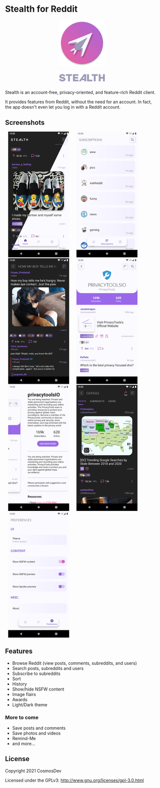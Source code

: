 # Stealth for Reddit

<p align="center"><img src="app/src/main/res/mipmap-xxxhdpi/ic_launcher_round.png" width="150"></p>
<p align="center"><img src="stealth.png" width="150" hspace="10" vspace="10"></p> 

Stealth is an account-free, privacy-oriented, and feature-rich Reddit client. 

It provides features from Reddit, without the need for an account. In fact, the app doesn't even let you log in with a Reddit account.


## Screenshots

<img src="fastlane/metadata/android/en-US/images/phoneScreenshots/01_home.png" width="200" hspace="10"/>

<img src="fastlane/metadata/android/en-US/images/phoneScreenshots/02_subscriptions.png" width="200" hspace="10"/>

<img src="fastlane/metadata/android/en-US/images/phoneScreenshots/03_post.png" width="200" hspace="10"/>

<img src="fastlane/metadata/android/en-US/images/phoneScreenshots/04_sub_1.png" width="200" hspace="10"/>

<img src="fastlane/metadata/android/en-US/images/phoneScreenshots/05_sub_2.png" width="200" hspace="10"/>

<img src="fastlane/metadata/android/en-US/images/phoneScreenshots/06_search.png" width="200" hspace="10"/>

<img src="fastlane/metadata/android/en-US/images/phoneScreenshots/07_preferences.png" width="200" hspace="10"/>

## Features

- Browse Reddit (view posts, comments, subreddits, and users)
- Search posts, subreddits and users
- Subscribe to subreddits
- Sort
- History
- Show/hide NSFW content
- Image flairs
- Awards
- Light/Dark theme

 ### More to come

 - Save posts and comments
 - Save photos and videos
 - Remind-Me
 - and more...

## License

Copyright 2021 CosmosDev

Licensed under the GPLv3: http://www.gnu.org/licenses/gpl-3.0.html
